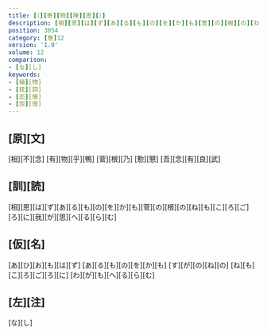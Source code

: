 ```yaml
---
title: [（][寄][物][陳][思][）]
description: [相][思][は][ず][あ][る][も][の][を][か][も][菅][の][根][の][ね][も][こ][ろ][ご][ろ][に][我][が][思][へ][る][ら][む]
position: 3054
category: [巻]12
version: '1.0'
volume: 12
comparison:
- [な][し]
keywords:
- [植][物]
- [枕][詞]
- [恋][情]
- [怨][恨]
---
```


## [原][文]

[相][不][念] [有][物][乎][鴨] [菅][根][乃] [懃][懇] [吾][念][有][良][武]

## [訓][読]

[相][思][は][ず][あ][る][も][の][を][か][も][菅][の][根][の][ね][も][こ][ろ][ご][ろ][に][我][が][思][へ][る][ら][む]

## [仮][名]

[あ][ひ][お][も][は][ず] [あ][る][も][の][を][か][も] [す][が][の][ね][の] [ね][も][こ][ろ][ご][ろ][に] [わ][が][も][へ][る][ら][む]

## [左][注]

[な][し]
